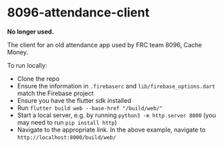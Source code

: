 # 8096-attendance-client

**No longer used.**

The client for an old attendance app used by FRC team 8096, Cache Money.

To run locally:
* Clone the repo
* Ensure the information in `.firebaserc` and `lib/firebase_options.dart` match the Firebase project
* Ensure you have the flutter sdk installed
* Run `flutter build web --base-href "/build/web/"`
* Start a local server, e.g. by running `python3 -m http.server 8000` (you may need to run `pip install http`)
* Navigate to the appropriate link. In the above example, navigate to `http://localhost:8000/build/web/`
